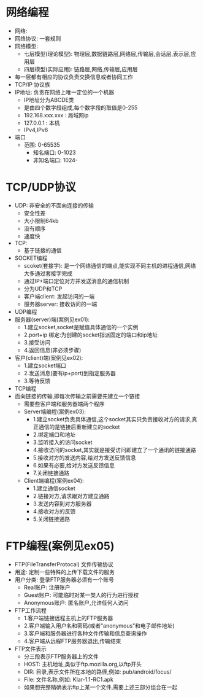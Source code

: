# 网络编程
 - 网络: 
 - 网络协议: 一套规则
 - 网络模型:
    - 七层模型(理论模型): 物理层,数据链路层,网络层,传输层,会话层,表示层,应用层
    - 四层模型(实际应用): 链路层,网络,传输层,应用层
 - 每一层都有相应的协议负责交换信息或者协同工作
 - TCP/IP 协议族
 - IP地址: 负责在网络上唯一定位的一个机器
    - IP地址分为ABCDE类
    - 是由四个数字段组成,每个数字段的取值是0-255
    - 192.168.xxx.xxx : 局域网ip
    - 127.0.0.1 : 本机
    - IPv4,IPv6
 - 端口
    - 范围: 0-65535
        - 知名端口: 0-1023
        - 非知名端口: 1024-
# TCP/UDP协议
 - UDP: 非安全的不面向连接的传输
    - 安全性差
    - 大小限制64kb
    - 没有顺序
    - 速度快
 - TCP:
    - 基于链接的通信
 - SOCKET编程
    - scoket(套接字): 是一个网络通信的端点,能实现不同主机的进程通信,网络大多通过套接字完成
    - 通过IP+端口定位对方并发送消息的通信机制
    - 分为UDP和TCP
    - 客户端client: 发起访问的一端
    - 服务器server: 接收访问的一端
 - UDP编程
  - 服务器(server)端(案例见ex01):
    - 1.建立socket,socket是赋值具体通信的一个实例
    - 2.port+ip 绑定:为创建的socket指派固定的端口和ip地址
    - 3.接受访问
    - 4.返回信息(非必须步骤)
  - 客户(client)端(案例见ex02):
    - 1.建立socket端口
    - 2.发送消息(要有ip+port)到指定服务器
    - 3.等待反馈
 - TCP编程
  - 面向链接的传输,即每次传输之前需要先建立一个链接
    - 需要些客户端和服务器端两个程序
    - Server端编程(案例ex03):
        - 1.建立socket负责具体通信,这个socket其实只负责接收对方的请求,真正通信的是链接后重新建立的socket
        - 2.绑定端口和地址
        - 3.监听接入的访问socket
        - 4.接收访问的socket,其实就是接受访问即建立了一个通讯的链接通路
        - 5.接收对方的发送内容,给对方发送反馈信息
        - 6.如果有必要,给对方发送反馈信息
        - 7.关闭链接通路
    - Client端编程(案例ex04):
        - 1.建立通信socket
        - 2.链接对方,请求跟对方建立通路
        - 3.发送内容到对方服务器
        - 4.接收对方的反馈
        - 5.关闭链接通路

# FTP编程(案例见ex05)
 - FTP(FileTransferProtocal) 文件传输协议
 - 用途: 定制一些特殊的上传下载文件的服务
 - 用户分类: 登录FTP服务器必须有一个账号
    - Real账户: 注册账户
    - Guest账户: 可能临时对某一类人的行为进行授权
    - Anonymous账户: 匿名账户,允许任何人访问
 - FTP工作流程
    - 1.客户端链接远程主机上的FTP服务器
    - 2.客户端输入用户名和密码(或者"anonymous"和电子邮件地址)
    - 3.客户端和服务器进行各种文件传输和信息查询操作
    - 4.客户端从远程FTP服务器退出,传输结束
 - FTP文件表示
    - 分三段表示FTP服务器上的文件
    - HOST: 主机地址,类似于ftp.mozilla.org,以ftp开头
    - DIR: 目录,表示文件所在本地的路径,例如: pub/android/focus/
    - File: 文件名称,例如: Klar-1.1-RC1.apk
    - 如果想完整精确表示ftp上某一个文件,需要上述三部分组合在一起
